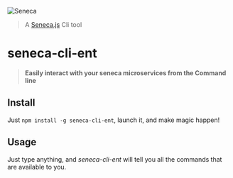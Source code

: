 ![Seneca](http://senecajs.org/files/assets/seneca-logo.png)
> A [Seneca.js][] Cli tool

# seneca-cli-ent
> **Easily interact with your seneca microservices from the Command line**

## Install

Just `npm install -g seneca-cli-ent`, launch it, and make magic happen!


## Usage

Just type anything, and *seneca-cli-ent* will tell you all the commands that are available to you.


[Seneca.js]: https://www.npmjs.com/package/seneca